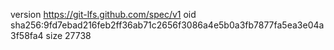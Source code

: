 version https://git-lfs.github.com/spec/v1
oid sha256:9fd7ebad216feb2ff36ab71c2656f3086a4e5b0a3fb7877fa5ea3e04a3f58fa4
size 27738
